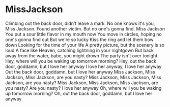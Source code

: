 # MissJackson
Climbing out the back door, didn't leave a mark. No one knows it's you, Miss Jackson. Found another victim. But no one's gonna find. Miss Jackson 
You put a sour little flavor in my mouth now
You move in circles, hoping no one's gonna find out
But we're so lucky
Kiss the ring and let them bow down
Looking for the time of your life
A pretty picture, but the scenery is so loud
A face like Heaven, catching lightning in your nightgown
But back away from the water, babe, you might drown
The party isn't over tonight 
Hey, where will you be waking up tomorrow morning?
Hey, out the back door, goddamn, but I love her anyway
I love her anyway, I love her anyway
Out the back door, goddamn, but I love her anyway
Miss Jackson, Miss Jackson, Miss Jackson, are you nasty?
Miss Jackson, Miss Jackson, Miss Jackson, are you nasty?
Miss Jackson, Miss Jackson, Miss Jackson, are you nasty?
Are you nasty? I love her anyway
Oh, where will you be waking up tomorrow morning?
Oh, out the back door, goddamn, but I love her anyway
